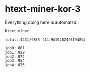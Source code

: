 # htext-miner-kor-3

Everything doing here is automated.

```
htext-miner

total: 4431/9855 (44.96194824961948%)

job0: 801
job1: 929
job2: 872
job3: 954
job4: 875
```
